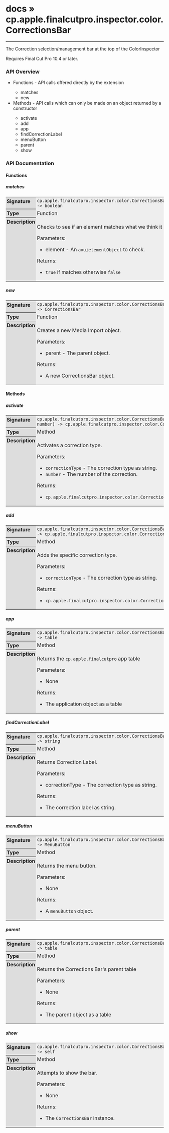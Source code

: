 # [docs](index.md) » cp.apple.finalcutpro.inspector.color.CorrectionsBar
---

The Correction selection/management bar at the top of the ColorInspector

Requires Final Cut Pro 10.4 or later.

<style type="text/css">
	a { text-decoration: none; }
	a:hover { text-decoration: underline; }
	th { background-color: #DDDDDD; vertical-align: top; padding: 3px; }
	td { width: 100%; background-color: #EEEEEE; vertical-align: top; padding: 3px; }
	table { width: 100% ; border: 1px solid #0; text-align: left; }
	section > table table td { width: 0; }
</style>
<link rel="stylesheet" href="../../css/docs.css" type="text/css" media="screen" />
<h3>API Overview</h3>
<ul>
<li>Functions - API calls offered directly by the extension</li>
  <ul>
	<li><a href="#matches">matches</a></li>
	<li><a href="#new">new</a></li>
  </ul>
<li>Methods - API calls which can only be made on an object returned by a constructor</li>
  <ul>
	<li><a href="#activate">activate</a></li>
	<li><a href="#add">add</a></li>
	<li><a href="#app">app</a></li>
	<li><a href="#findCorrectionLabel">findCorrectionLabel</a></li>
	<li><a href="#menuButton">menuButton</a></li>
	<li><a href="#parent">parent</a></li>
	<li><a href="#show">show</a></li>
  </ul>
</ul>
<h3>API Documentation</h3>
<h4 class="documentation-section">Functions</h4>
  <section id="matches">
	<h5><a href="#matches">matches</a></h5>
	<table>
	  <tr>
		<th>Signature</th>
		<td><code>cp.apple.finalcutpro.inspector.color.CorrectionsBar.matches(element) -&gt; boolean</code></td>
	  </tr>
	  <tr>
		<th>Type</th>
		<td>Function</td>
	  </tr>
	  <tr>
		<th>Description</th>
		<td><p>Checks to see if an element matches what we think it should be.</p>
<p>Parameters:</p>
<ul>
<li>element - An <code>axuielementObject</code> to check.</li>
</ul>
<p>Returns:</p>
<ul>
<li><code>true</code> if matches otherwise <code>false</code></li>
</ul>
</td>
	  </tr>
	</table>
  </section>
  <section id="new">
	<h5><a href="#new">new</a></h5>
	<table>
	  <tr>
		<th>Signature</th>
		<td><code>cp.apple.finalcutpro.inspector.color.CorrectionsBar.new(parent) -&gt; CorrectionsBar</code></td>
	  </tr>
	  <tr>
		<th>Type</th>
		<td>Function</td>
	  </tr>
	  <tr>
		<th>Description</th>
		<td><p>Creates a new Media Import object.</p>
<p>Parameters:</p>
<ul>
<li>parent - The parent object.</li>
</ul>
<p>Returns:</p>
<ul>
<li>A new CorrectionsBar object.</li>
</ul>
</td>
	  </tr>
	</table>
  </section>
<h4 class="documentation-section">Methods</h4>
  <section id="activate">
	<h5><a href="#activate">activate</a></h5>
	<table>
	  <tr>
		<th>Signature</th>
		<td><code>cp.apple.finalcutpro.inspector.color.CorrectionsBar:activate(correctionType, number) -&gt; cp.apple.finalcutpro.inspector.color.CorrectionsBar</code></td>
	  </tr>
	  <tr>
		<th>Type</th>
		<td>Method</td>
	  </tr>
	  <tr>
		<th>Description</th>
		<td><p>Activates a correction type.</p>
<p>Parameters:</p>
<ul>
<li><code>correctionType</code> - The correction type as string.</li>
<li><code>number</code> - The number of the correction.</li>
</ul>
<p>Returns:</p>
<ul>
<li><code>cp.apple.finalcutpro.inspector.color.CorrectionsBar</code> object.</li>
</ul>
</td>
	  </tr>
	</table>
  </section>
  <section id="add">
	<h5><a href="#add">add</a></h5>
	<table>
	  <tr>
		<th>Signature</th>
		<td><code>cp.apple.finalcutpro.inspector.color.CorrectionsBar:add(correctionType) -&gt; cp.apple.finalcutpro.inspector.color.CorrectionsBar</code></td>
	  </tr>
	  <tr>
		<th>Type</th>
		<td>Method</td>
	  </tr>
	  <tr>
		<th>Description</th>
		<td><p>Adds the specific correction type.</p>
<p>Parameters:</p>
<ul>
<li><code>correctionType</code> - The correction type as string.</li>
</ul>
<p>Returns:</p>
<ul>
<li><code>cp.apple.finalcutpro.inspector.color.CorrectionsBar</code> object.</li>
</ul>
</td>
	  </tr>
	</table>
  </section>
  <section id="app">
	<h5><a href="#app">app</a></h5>
	<table>
	  <tr>
		<th>Signature</th>
		<td><code>cp.apple.finalcutpro.inspector.color.CorrectionsBar:app() -&gt; table</code></td>
	  </tr>
	  <tr>
		<th>Type</th>
		<td>Method</td>
	  </tr>
	  <tr>
		<th>Description</th>
		<td><p>Returns the <code>cp.apple.finalcutpro</code> app table</p>
<p>Parameters:</p>
<ul>
<li>None</li>
</ul>
<p>Returns:</p>
<ul>
<li>The application object as a table</li>
</ul>
</td>
	  </tr>
	</table>
  </section>
  <section id="findCorrectionLabel">
	<h5><a href="#findCorrectionLabel">findCorrectionLabel</a></h5>
	<table>
	  <tr>
		<th>Signature</th>
		<td><code>cp.apple.finalcutpro.inspector.color.CorrectionsBar:findCorrectionLabel(correctionType) -&gt; string</code></td>
	  </tr>
	  <tr>
		<th>Type</th>
		<td>Method</td>
	  </tr>
	  <tr>
		<th>Description</th>
		<td><p>Returns Correction Label.</p>
<p>Parameters:</p>
<ul>
<li>correctionType - The correction type as string.</li>
</ul>
<p>Returns:</p>
<ul>
<li>The correction label as string.</li>
</ul>
</td>
	  </tr>
	</table>
  </section>
  <section id="menuButton">
	<h5><a href="#menuButton">menuButton</a></h5>
	<table>
	  <tr>
		<th>Signature</th>
		<td><code>cp.apple.finalcutpro.inspector.color.CorrectionsBar:menuButton() -&gt; MenuButton</code></td>
	  </tr>
	  <tr>
		<th>Type</th>
		<td>Method</td>
	  </tr>
	  <tr>
		<th>Description</th>
		<td><p>Returns the menu button.</p>
<p>Parameters:</p>
<ul>
<li>None</li>
</ul>
<p>Returns:</p>
<ul>
<li>A <code>menuButton</code> object.</li>
</ul>
</td>
	  </tr>
	</table>
  </section>
  <section id="parent">
	<h5><a href="#parent">parent</a></h5>
	<table>
	  <tr>
		<th>Signature</th>
		<td><code>cp.apple.finalcutpro.inspector.color.CorrectionsBar:parent() -&gt; table</code></td>
	  </tr>
	  <tr>
		<th>Type</th>
		<td>Method</td>
	  </tr>
	  <tr>
		<th>Description</th>
		<td><p>Returns the Corrections Bar's parent table</p>
<p>Parameters:</p>
<ul>
<li>None</li>
</ul>
<p>Returns:</p>
<ul>
<li>The parent object as a table</li>
</ul>
</td>
	  </tr>
	</table>
  </section>
  <section id="show">
	<h5><a href="#show">show</a></h5>
	<table>
	  <tr>
		<th>Signature</th>
		<td><code>cp.apple.finalcutpro.inspector.color.CorrectionsBar:show() -&gt; self</code></td>
	  </tr>
	  <tr>
		<th>Type</th>
		<td>Method</td>
	  </tr>
	  <tr>
		<th>Description</th>
		<td><p>Attempts to show the bar.</p>
<p>Parameters:</p>
<ul>
<li>None</li>
</ul>
<p>Returns:</p>
<ul>
<li>The <code>CorrectionsBar</code> instance.</li>
</ul>
</td>
	  </tr>
	</table>
  </section>
